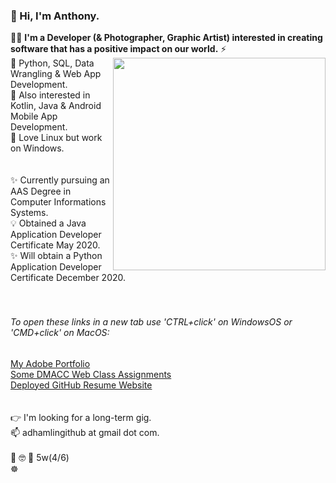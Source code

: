 ### 👋 Hi, I'm Anthony. 
:man_technologist: <strong>I'm a Developer (& Photographer, Graphic Artist) interested in creating software that has a positive impact on our world.</strong> ⚡
<img align="right" src="https://camo.githubusercontent.com/3037d9317fc8aaa3e9a5dfded64cb3aab8c0b6c5/68747470733a2f2f6d69726f2e6d656469756d2e636f6d2f6d61782f3638302f312a495247486d69477361313673746564517649615a66772e676966" width="340" data-canonical-src="https://miro.medium.com/max/680/1*IRGHmiGsa16stedQvIaZfw.gif" style="max-width:100%;"><br/>
<span style="text-align: left">
:sparkling_heart: Python, SQL, Data Wrangling & Web App Development. <br/>
🌱 Also interested in Kotlin, Java & Android Mobile App Development. <br/>
:orange_heart: Love Linux but work on Windows. <br/>
<br/>
<br/>
✨ Currently pursuing an AAS Degree in Computer Informations Systems. <br/>
:bulb: Obtained a Java Application Developer Certificate May 2020. <br/>
✨ Will obtain a Python Application Developer Certificate December 2020. <br/>
<br/>
<br/>
###### To open these links in a new tab use 'CTRL+click' on WindowsOS or 'CMD+click' on MacOS:
[My Adobe Portfolio](https://adhamlin.myportfolio.com) <br/>
[Some DMACC Web Class Assignments](https://hamberfim.github.io/WDV101_Projects/homework/index.html) <br/>
[Deployed GitHub Resume Website](https://hamberfim.github.io/) <br/>
<br/>
<br/>
:point_right: I'm looking for a long-term gig. <br/>
📫 adhamlingithub at gmail dot com. <br/><br/>
:thinking: :nerd_face: :monocle_face: 5w(4/6) <br/>
:wheel_of_dharma: <br/>
</span><br/>
<!--
**Hamberfim/hamberfim** is a ✨ _special_ ✨ repository because its `README.md` (this file) appears on your GitHub profile.

Here are some ideas to get you started:

- 🔭 I’m currently working on ...
- 🌱 I’m currently learning ...
- 👯 I’m looking to collaborate on ...
- 🤔 I’m looking for help with ...
- 💬 Ask me about ...
- 📫 How to reach me: ...
- 😄 Pronouns: ...
- ⚡ Fun fact: ...
- ✨
-->
